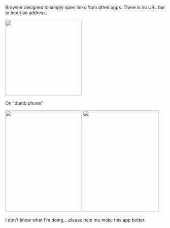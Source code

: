 Browser designed to simply open links from other apps. There is no URL bar to input an address. 

<img src="https://i.ibb.co/Tw79Kwt/Screenshot-20240809-201713.png" width="240">

On "dumb phone"

<img src="https://i.ibb.co/LzsBXL3/Screenshot-20240112-162740.png" width="240" height="320"> <img src="https://i.ibb.co/1s8QTPx/Screenshot-20240112-162814.png" width="240" height="320">

I don't know what I'm doing... please help me make this app better.
